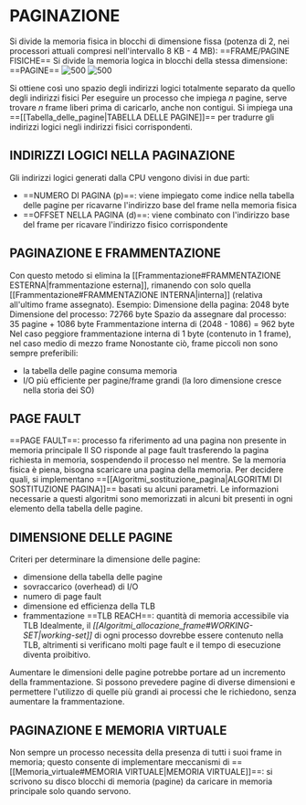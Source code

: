 # PAGINAZIONE
Si divide la memoria fisica in blocchi di dimensione fissa (potenza di 2, nei processori attuali compresi nell'intervallo 8 KB - 4 MB): ==FRAME/PAGINE FISICHE==
Si divide la memoria logica in blocchi della stessa dimensione: ==PAGINE==
![500](paginazione_1.png)
![500](paginazione_2.png)

Si ottiene così uno spazio degli indirizzi logici totalmente separato da quello degli indirizzi fisici
Per eseguire un processo che impiega _n_ pagine, serve trovare _n_ frame liberi prima di caricarlo, anche non contigui.
Si impiega una ==[[Tabella_delle_pagine|TABELLA DELLE PAGINE]]== per tradurre gli indirizzi logici negli indirizzi fisici corrispondenti.

## INDIRIZZI LOGICI NELLA PAGINAZIONE
Gli indirizzi logici generati dalla CPU vengono divisi in due parti:
- ==NUMERO DI PAGINA (p)==: viene impiegato come indice nella tabella delle pagine per ricavarne l'indirizzo base del frame nella memoria fisica
- ==OFFSET NELLA PAGINA (d)==: viene combinato con l'indirizzo base del frame per ricavare l'indirizzo fisico corrispondente

## PAGINAZIONE E FRAMMENTAZIONE
Con questo metodo si elimina la [[Frammentazione#FRAMMENTAZIONE ESTERNA|frammentazione esterna]], rimanendo con solo quella [[Frammentazione#FRAMMENTAZIONE INTERNA|interna]] (relativa all'ultimo frame assegnato).
Esempio:
	Dimensione della pagina: 2048 byte
	Dimensione del processo: 72766 byte
	Spazio da assegnare dal processo: 35 pagine + 1086 byte
	Frammentazione interna di (2048 - 1086) = 962 byte
Nel caso peggiore frammentazione interna di 1 byte (contenuto in 1 frame), nel caso medio di mezzo frame
Nonostante ciò, frame piccoli non sono sempre preferibili:
- la tabella delle pagine consuma memoria
- I/O più efficiente per pagine/frame grandi (la loro dimensione cresce nella storia dei SO)

## PAGE FAULT
==PAGE FAULT==: processo fa riferimento ad una pagina non presente in memoria principale
Il SO risponde al page fault trasferendo la pagina richiesta in memoria, sospendendo il processo nel mentre.
Se la memoria fisica è piena, bisogna scaricare una pagina della memoria. Per decidere quali, si implementano ==[[Algoritmi_sostituzione_pagina|ALGORITMI DI SOSTITUZIONE PAGINA]]== basati su alcuni parametri. Le informazioni necessarie a questi algoritmi sono memorizzati in alcuni bit presenti in ogni elemento della tabella delle pagine.

## DIMENSIONE DELLE PAGINE
Criteri per determinare la dimensione delle pagine:
- dimensione della tabella delle pagine
- sovraccarico (overhead) di I/O
- numero di page fault
- dimensione ed efficienza della TLB
- frammentazione
==TLB REACH==: quantità di memoria accessibile via TLB
Idealmente, il _[[Algoritmi_allocazione_frame#WORKING-SET|working-set]]_ di ogni processo dovrebbe essere contenuto nella TLB, altrimenti si verificano molti page fault e il tempo di esecuzione diventa proibitivo.

Aumentare le dimensioni delle pagine potrebbe portare ad un incremento della frammentazione.
Si possono prevedere pagine di diverse dimensioni e permettere l'utilizzo di quelle più grandi ai processi che le richiedono, senza aumentare la frammentazione.

## PAGINAZIONE E MEMORIA VIRTUALE
Non sempre un processo necessita della presenza di tutti i suoi frame in memoria; questo consente di implementare meccanismi di ==[[Memoria_virtuale#MEMORIA VIRTUALE|MEMORIA VIRTUALE]]==: si scrivono su disco blocchi di memoria (pagine) da caricare in memoria principale solo quando servono.